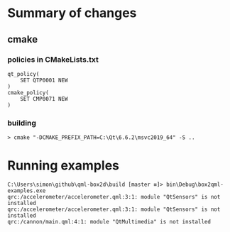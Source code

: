 # Summary of changes

## cmake

### policies in CMakeLists.txt
```
qt_policy(
	SET QTP0001 NEW
)
cmake_policy(
	SET CMP0071 NEW
)

```

### building
```
> cmake "-DCMAKE_PREFIX_PATH=C:\Qt\6.6.2\msvc2019_64" -S ..
```

# Running examples
```
C:\Users\simon\github\qml-box2d\build [master ≡]> bin\Debug\box2qml-examples.exe
qrc:/accelerometer/accelerometer.qml:3:1: module "QtSensors" is not installed
qrc:/accelerometer/accelerometer.qml:3:1: module "QtSensors" is not installed
qrc:/cannon/main.qml:4:1: module "QtMultimedia" is not installed
```
